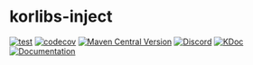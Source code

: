 # korlibs-inject

<!-- BADGES -->
[![test](https://github.com/korlibs/korlibs-inject/actions/workflows/TEST.yml/badge.svg)](https://github.com/korlibs/korlibs-inject/actions/workflows/TEST.yml)
[![codecov](https://codecov.io/gh/korlibs/korlibs-inject/graph/badge.svg)](https://codecov.io/gh/korlibs/korlibs-inject)
[![Maven Central Version](https://img.shields.io/maven-central/v/com.soywiz/korlibs-inject)](https://central.sonatype.com/artifact/com.soywiz/korlibs-inject)
[![Discord](https://img.shields.io/discord/728582275884908604?logo=discord&label=Discord)](https://discord.korge.org/)
[![KDoc](https://img.shields.io/badge/docs-kdoc-blue)](https://korlibs.github.io/korlibs-inject/)
[![Documentation](https://img.shields.io/badge/docs-documentation-purple)](https://docs.korge.org/inject/)
<!-- /BADGES -->
